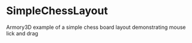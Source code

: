 # SimpleChessLayout
Armory3D example of a simple chess board layout demonstrating mouse lick and drag
